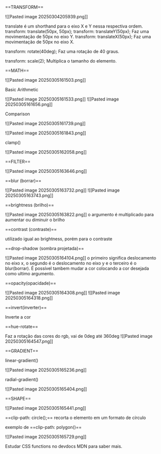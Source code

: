 
==TRANSFORM==


![[Pasted image 20250304205939.png]]

translate é um shorthand para o eixo X e Y nessa respectiva ordem.
transform: translate(50px, 50px);
transform: translateY(50px); Faz uma movimentação de 50px no eixo Y.
transform: translateX(50px); Faz uma movimentação de 50px no eixo X.

transform: rotate(40deg); Faz uma rotação de 40 graus.

transform: scale(2); Multiplica o tamanho do elemento.


==MATH==

![[Pasted image 20250305161503.png]]

Basic Arithmetic

![[Pasted image 20250305161533.png]]
![[Pasted image 20250305161656.png]]

Comparison 

![[Pasted image 20250305161739.png]]


![[Pasted image 20250305161843.png]]

clamp()

![[Pasted image 20250305162058.png]]

==FILTER==

![[Pasted image 20250305163646.png]]

==blur (borrar)==

![[Pasted image 20250305163732.png]]
![[Pasted image 20250305163743.png]]

==brightness (brilho)==

![[Pasted image 20250305163822.png]]
o argumento é multiplicado para aumentar ou diminuir o brilho

==contrast (contraste)== 

utilizado igual ao brightness, porém para o contraste


==drop-shadow (sombra projetada)==

![[Pasted image 20250305164104.png]]
o primeiro significa deslocamento no eixo x, o segundo é o deslocamento no eixo y e o terceiro é o blur(borrar). É possível tambem mudar a cor colocando a cor desejada como ultimo argumento.


==opacity(opacidade)==

![[Pasted image 20250305164308.png]]
![[Pasted image 20250305164318.png]]



==invert(inverter)==

Inverte a cor 


==hue-rotate==

Faz a rotação das cores do rgb, vai de 0deg até 360deg
![[Pasted image 20250305164547.png]]


==GRADIENT==

linear-gradient()

![[Pasted image 20250305165236.png]]



radial-gradient()

![[Pasted image 20250305165404.png]]



==SHAPE==

![[Pasted image 20250305165441.png]]

==clip-path: circle();== recorta o elemento em um formato de círculo

exemplo de ==clip-path: polygon()==

![[Pasted image 20250305165729.png]]


Estudar CSS functions no devdocs MDN para saber mais.


